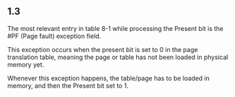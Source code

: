 ## 1.3

The most relevant entry in table 8-1 while processing the Present bit is the #PF (Page fault) exception field. 

This exception occurs when the present bit is set to 0 in the page translation table, meaning the page or table has not been loaded in physical memory yet. 

Whenever this exception happens, the table/page has to be loaded in memory, and then the Present bit set to 1.